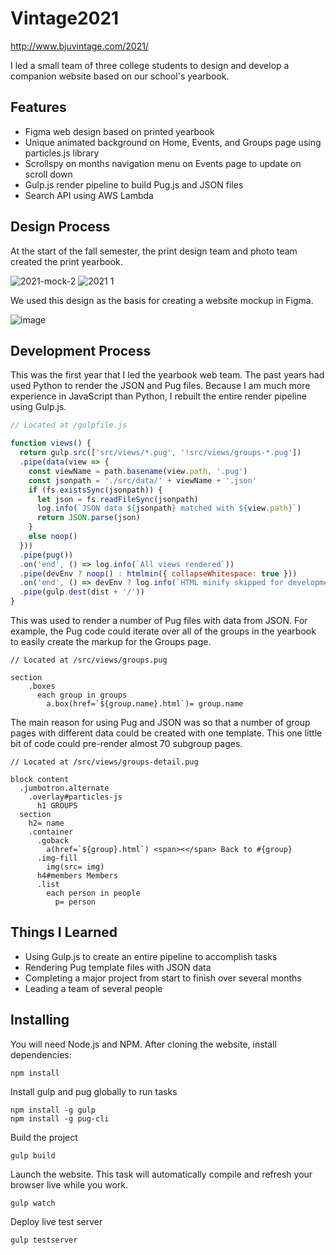 # Vintage2021

http://www.bjuvintage.com/2021/

I led a small team of three college students to design and develop a companion website based on our school's yearbook.

## Features

- Figma web design based on printed yearbook
- Unique animated background on Home, Events, and Groups page using particles.js library
- Scrollspy on months navigation menu on Events page to update on scroll down
- Gulp.js render pipeline to build Pug.js and JSON files
- Search API using AWS Lambda

## Design Process

At the start of the fall semester, the print design team and photo team created the print yearbook.

![2021-mock-2](https://user-images.githubusercontent.com/17521691/185529747-4ca5ee28-7903-4926-b9c0-efba45eef702.jpg)
![2021 1](https://user-images.githubusercontent.com/17521691/185529754-492cc613-e1d1-4c42-aa18-88a07ab46be6.png)

We used this design as the basis for creating a website mockup in Figma.

![image](https://user-images.githubusercontent.com/17521691/185528491-06070146-d655-4ded-8c98-785fdac68de6.png)

## Development Process

This was the first year that I led the yearbook web team. The past years had used Python to render the JSON and Pug files. Because I am much more experience in JavaScript than Python, I rebuilt the entire render pipeline using Gulp.js.

```javascript
// Located at /gulpfile.js

function views() {
  return gulp.src(['src/views/*.pug', '!src/views/groups-*.pug'])
  .pipe(data(view => {
    const viewName = path.basename(view.path, '.pug')
    const jsonpath = './src/data/' + viewName + '.json'
    if (fs.existsSync(jsonpath)) {
      let json = fs.readFileSync(jsonpath)
      log.info(`JSON data ${jsonpath} matched with ${view.path}`)
      return JSON.parse(json)
    }
    else noop()
  }))  
  .pipe(pug())
  .on('end', () => log.info(`All views rendered`))
  .pipe(devEnv ? noop() : htmlmin({ collapseWhitespace: true }))
  .on('end', () => devEnv ? log.info(`HTML minify skipped for development environment`) : log.info(`HTML minified for production`))
  .pipe(gulp.dest(dist + '/'))
}
```
This was used to render a number of Pug files with data from JSON. For example, the Pug code could iterate over all of the groups in the yearbook to easily create the markup for the Groups page.
```pug
// Located at /src/views/groups.pug

section
    .boxes
      each group in groups
        a.box(href=`${group.name}.html`)= group.name
```
The main reason for using Pug and JSON was so that a number of group pages with different data could be created with one template. This one little bit of code could pre-render almost 70 subgroup pages.
```pug
// Located at /src/views/groups-detail.pug

block content
  .jumbotron.alternate
    .overlay#particles-js
      h1 GROUPS
  section 
    h2= name
    .container
      .goback
        a(href=`${group}.html`) <span><</span> Back to #{group}
      .img-fill
        img(src= img)
      h4#members Members
      .list
        each person in people
          p= person
 ```

## Things I Learned
- Using Gulp.js to create an entire pipeline to accomplish tasks
- Rendering Pug template files with JSON data
- Completing a major project from start to finish over several months
- Leading a team of several people

## Installing

You will need Node.js and NPM. After cloning the website, install dependencies:
```
npm install
```
Install gulp and pug globally to run tasks
```
npm install -g gulp
npm install -g pug-cli
```
Build the project
```
gulp build
```
Launch the website. This task will automatically compile and refresh your browser live while you work.
```
gulp watch
```
Deploy live test server
```
gulp testserver
```
